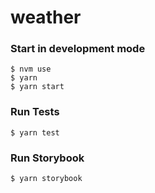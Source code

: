 # weather
###  Start in development mode
```
$ nvm use
$ yarn
$ yarn start
```
###  Run Tests
```
$ yarn test
```
###  Run Storybook
```
$ yarn storybook
```
